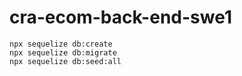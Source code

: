 # cra-ecom-back-end-swe1

```
npx sequelize db:create
npx sequelize db:migrate
npx sequelize db:seed:all
```
